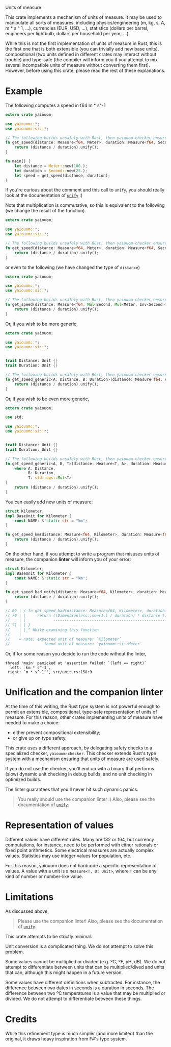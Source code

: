Units of measure.

This crate implements a mechanism of units of measure.
It may be used to manipulate all sorts of measures,
including physics/engineering (m, kg, s, A, m * s ^ 1,
...), currencies (EUR, USD, ...), statistics (dollars
per barrel, engineers per lightbulb, dollars per household
per year, ...)

While this is not the first implementation of units of
measure in Rust, this is the first one that is both
extensible (you can trivially add new base units),
compositional (two units defined in different crates
may interact without trouble) and type-safe (the compiler
will inform you if you attempt to mix several incompatible
units of measure without converting them first). However,
before using this crate, please read the rest of these
explanations.

# Example

The following computes a speed in f64 m * s^-1

```rust
extern crate yaiouom;

use yaiouom::*;
use yaiouom::si::*;

// The following builds unsafely with Rust, then yaiouom-checker ensures the safety of `unify`.
fn get_speed(distance: Measure<f64, Meter>, duration: Measure<f64, Second>) -> Measure<f64, Mul<Meter, Inv<Second>>> {
    return (distance / duration).unify();
}

fn main() {
    let distance = Meter::new(100.);
    let duration = Second::new(25.);
    let speed = get_speed(distance, duration);
}
```

If you're curious about the comment and this call to `unify`, you should really
look at the documentation of [`unify`](https://yoric.github.io/yaiouom/yaiouom/struct.Measure.html#method.unify) :)

Note that multiplication is commutative, so this is equivalent to
the following (we change the result of the function).


```rust
extern crate yaiouom;

use yaiouom::*;
use yaiouom::si::*;

// The following builds unsafely with Rust, then yaiouom-checker ensures the safety of `unify`.
fn get_speed(distance: Measure<f64, Meter>, duration: Measure<f64, Second>) -> Measure<f64, Mul<Inv<Second>, Meter>> {
    return (distance / duration).unify();
}
```

or even to the following (we have changed the type of `distance`)

```rust
extern crate yaiouom;

use yaiouom::*;
use yaiouom::si::*;

// The following builds unsafely with Rust, then yaiouom-checker ensures the safety of `unify`.
fn get_speed(distance: Measure<f64, Mul<Second, Mul<Meter, Inv<Second>>>, duration: Measure<f64, Second>) -> Measure<f64, Mul<Inv<Second>, Meter>> {
    return (distance / duration).unify();
}
```

Or, if you wish to be more generic,

```rust
extern crate yaiouom;

use yaiouom::*;
use yaiouom::si::*;


trait Distance: Unit {}
trait Duration: Unit {}

// The following builds unsafely with Rust, then yaiouom-checker ensures the safety of `unify`.
fn get_speed_generic<A: Distance, B: Duration>(distance: Measure<f64, A>, duration: Measure<f64, B>) -> Measure<f64, Mul<A, Inv<B>>> {
    return (distance / duration).unify();
}
```

Or, if you wish to be even more generic,

```rust
extern crate yaiouom;

use std;

use yaiouom::*;
use yaiouom::si::*;


trait Distance: Unit {}
trait Duration: Unit {}

// The following builds unsafely with Rust, then yaiouom-checker ensures the safety of `unify`.
fn get_speed_generic<A, B, T>(distance: Measure<T, A>, duration: Measure<T, B>) -> Measure<T::Output, Mul<A, Inv<B>>>
    where A: Distance,
          B: Duration,
          T: std::ops::Mul<T>
{
    return (distance / duration).unify();
}
```

You can easily add new units of measure:

```rust
struct Kilometer;
impl BaseUnit for Kilometer {
    const NAME: &'static str = "km";
}

fn get_speed_km(distance: Measure<f64, Kilometer>, duration: Measure<f64, Second>) -> Measure<f64, Mul<Kilometer, Inv<Second>>> {
    return (distance / duration).unify();
}
```

On the other hand, if you attempt to write a program that misuses units of measure,
the companion **linter** will inform you of your error:


```rust
struct Kilometer;
impl BaseUnit for Kilometer {
    const NAME: &'static str = "km";
}

fn get_speed_bad_unify(distance: Measure<f64, Kilometer>, duration: Measure<f64, Second>) -> Measure<f64, Mul<Meter, Inv<Second>>> {
    return (distance / duration).unify();
}

// 69 | / fn get_speed_bad(distance: Measure<f64, Kilometer>, duration: Measure<f64, Second>) -> Measure<f64, Mul<Meter, Inv<Second>>> {
// 70 | |     return ((Dimensionless::new(1.) / duration) * distance ).unify();
//    | |            --------------------------------------------------------- in this unification
// 71 | | }
//    | |_^ While examining this function
//    |
//    = note: expected unit of measure: `Kilometer`
//               found unit of measure: `yaiouom::si::Meter`
```

Or, if for some reason you decide to run the code without the linter,


```
thread 'main' panicked at 'assertion failed: `(left == right)`
  left: `km * s^-1`,
 right: `m * s^-1`', src/unit.rs:158:9
```

# Unification and the companion linter

At the time of this writing, the Rust type system is not
powerful enough to permit an extensible, compositional,
type-safe representation of units of measure. For this
reason, other crates implementing units of measure have
needed to make a choice:

- either prevent compositional extensibility;
- or give up on type safety.

This crate uses a different approach, by delegating safety
checks to a specialized checker, `yaiouom-checker`. This
checker extends Rust's type system with a mechanism ensuring
that units of measure are used safely.

If you do not use the checker, you'll end up with a binary
that performs (slow) dynamic unit checking in debug builds,
and no unit checking in optimized builds.

The linter guarantees that you'll never hit such dynamic
panics.

> You really should use the companion linter :) Also, please see
> the documentation of [`unify`](https://yoric.github.io/yaiouom/yaiouom/struct.Measure.html#method.unify).



# Representation of values

Different values have different rules. Many are f32 or f64,
but currency computations, for instance, need to be performed
with either rationals or fixed point arithmetics. Some electrical
measures are actually complex values. Statistics may use integer
values for population, etc.

For this reason, yaiouom does not hardcode a specific representation
of values. A value with a unit is a `Measure<T, U: Unit>`, where
`T` can be any kind of number or number-like value.



# Limitations

As discussed above,

> Please use the companion linter! Also, please see the documentation of
> [`unify`](https://yoric.github.io/yaiouom/yaiouom/struct.Measure.html#method.unify).

This crate attempts to be strictly minimal.

Unit conversion is a complicated thing. We do not attempt to
solve this problem.

Some values cannot be multiplied or divided (e.g. ºC, ºF, pH,
dB). We do not attempt to differentiate between units that can be
multiplied/dived and units that can, although this might happen
in a future version.

Some values have different definitions when subtracted. For instance,
the difference between two dates in seconds is a duration in seconds.
The difference between two ºC temperatures is a value that may be
multiplied or divided. We do not attempt to differentiate between
these things.

# Credits

While this refinement type is much simpler (and more limited)
than the original, it draws heavy inspiration from F#'s type
system.
